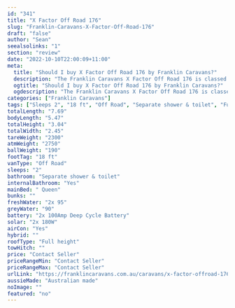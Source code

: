 ```yaml
---
id: "341"
title: "X Factor Off Road 176"
slug: "Franklin-Caravans-X-Factor-Off-Road-176"
draft: "false"
author: "Sean"
seealsolinks: "1"
section: "review"
date: "2022-10-10T22:00:09+11:00"
meta:
  title: "Should I buy X Factor Off Road 176 by Franklin Caravans?"
  description: "The Franklin Caravans X Factor Off Road 176 is classed as Off Road, and sleeps 2 people. It is Australian made and comes in at 18 ft. It generally has Separate shower & toilet."
  ogtitle: "Should I buy X Factor Off Road 176 by Franklin Caravans?"
  ogdescription: "The Franklin Caravans X Factor Off Road 176 is classed as Off Road, and sleeps 2 people. It is Australian made and comes in at 18 ft. It generally has Separate shower & toilet."
categories: ["Franklin Caravans"]
tags: ["Sleeps 2", "18 ft", "Off Road", "Separate shower & toilet", "Full height", "Price Unknown", "Australian made"]
totalLength: "7.69"
bodyLength: "5.47"
totalHeight: "3.04"
totalWidth: "2.45"
tareWeight: "2300"
atmWeight: "2750"
ballWeight: "190"
footTag: "18 ft"
vanType: "Off Road"
sleeps: "2"
bathroom: "Separate shower & toilet"
internalBathroom: "Yes"
mainBed: " Queen"
bunks: ""
freshWater: "2x 95"
greyWater: "90"
battery: "2x 100Amp Deep Cycle Battery"
solar: "2x 180W"
airCon: "Yes"
hybrid: ""
roofType: "Full height"
towHitch: ""
price: "Contact Seller"
priceRangeMin: "Contact Seller"
priceRangeMax: "Contact Seller"
urlLink: "https://franklincaravans.com.au/caravans/x-factor-offroad-176/"
aussieMade: "Australian made"
noImage: ""
featured: "no"
---
```

